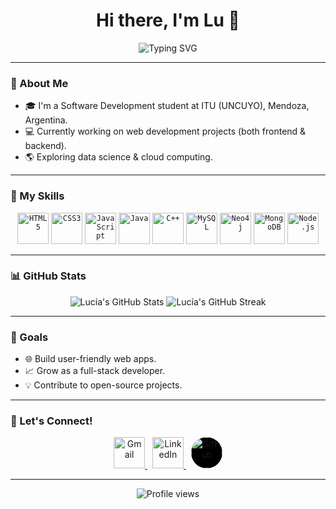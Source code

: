 <!-- README.md -->

<h1 align="center">Hi there, I'm Lu 👋</h1>

<p align="center">
  <img src="https://readme-typing-svg.demolab.com?font=Press+Start+2P&size=15&pause=1000&color=BB1AF7&center=true&vCenter=true&width=600&lines=Passionate+about+code;Lover+of+coffee%2C+music+%26+animals;Always+curious+%26+exploring+new+techs;Constantly+dissociating" alt="Typing SVG" />
</p>

---

### 🌱 About Me
- 🎓 I'm a Software Development student at ITU (UNCUYO), Mendoza, Argentina.
- 💻 Currently working on web development projects (both frontend & backend).
- 🌎 Exploring data science & cloud computing.

---

### 🚀 My Skills
<p align="center">
  <code><img height="50" src="https://cdn.jsdelivr.net/gh/devicons/devicon/icons/html5/html5-original.svg" alt="HTML5"/></code>
  <code><img height="50" src="https://cdn.jsdelivr.net/gh/devicons/devicon/icons/css3/css3-original.svg" alt="CSS3"/></code>
  <code><img height="50" src="https://cdn.jsdelivr.net/gh/devicons/devicon/icons/javascript/javascript-original.svg" alt="JavaScript"/></code>
  <code><img height="50" src="https://cdn.jsdelivr.net/gh/devicons/devicon/icons/java/java-original.svg" alt="Java"/></code>
  <code><img height="50" src="https://cdn.jsdelivr.net/gh/devicons/devicon/icons/cplusplus/cplusplus-original.svg" alt="C++"/></code>
  <code><img height="50" src="https://cdn.jsdelivr.net/gh/devicons/devicon/icons/mysql/mysql-original.svg" alt="MySQL"/></code>
  <code><img height="50" src="https://cdn.jsdelivr.net/gh/devicons/devicon/icons/neo4j/neo4j-original.svg" alt="Neo4j"/></code>
  <code><img height="50" src="https://cdn.jsdelivr.net/gh/devicons/devicon/icons/mongodb/mongodb-original.svg" alt="MongoDB"/></code>
  <code><img height="50" src="https://cdn.jsdelivr.net/gh/devicons/devicon/icons/nodejs/nodejs-original.svg" alt="Node.js"/></code>
</p>

---

### 📊 GitHub Stats
<p align="center">
  <img src="https://github-readme-stats.vercel.app/api?username=lusalvi&show_icons=true&theme=radical" alt="Lucía's GitHub Stats"/>
  <img src="https://github-readme-streak-stats.herokuapp.com/?user=lusalvi&theme=radical" alt="Lucía's GitHub Streak"/>
</p>

---

### 🎯 Goals
- 🌐 Build user-friendly web apps.
- 📈 Grow as a full-stack developer.
- 💡 Contribute to open-source projects.

---

### 🎨 Let's Connect!

<p align="center">
  <a href="mailto:laysalvi@gmail.com" target="_blank">
    <img height="50" src="https://img.icons8.com/color/48/000000/gmail.png" alt="Gmail"/>
  </a>
  &nbsp;
  <a href="https://www.linkedin.com/in/lucia-yasmin-salvi/" target="_blank">
    <img height="50" src="https://img.icons8.com/color/48/000000/linkedin.png" alt="LinkedIn"/>
  </a>
  &nbsp;
  <a href="https://github.com/lusalvi" target="_blank">
    <img height="50" src="https://img.icons8.com/ios-filled/50/ffffff/github.png" alt="GitHub" style="background-color: #000000; border-radius: 50%;"/>
  </a>
</p>

---

<p align="center">
  <img src="https://komarev.com/ghpvc/?username=lusalvi&style=flat-square&color=4FC08D" alt="Profile views"/>
</p>

